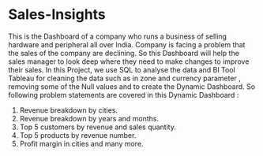 # Sales-Insights
This is the Dashboard of a company who runs a business of selling hardware and peripheral all over India. Company is facing a problem that the sales of the company are declining. So this Dashboard will help the sales manager to look deep where they need to make changes to improve their sales. In this Project, we use SQL to analyse the data and BI Tool Tableau for cleaning the data such as in zone and currency parameter , removing some of the Null values and to create the Dynamic Dashboard.
So following problem statements are covered in this Dynamic Dashboard :
1. Revenue breakdown by cities.
2. Revenue breakdown by years and months.
3. Top 5 customers by revenue and sales quantity.
4. Top 5 products by revenue number.
5. Profit margin in cities and many more.
